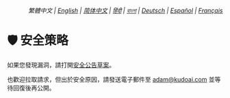 <div align="right">
    <h6>
        <picture>
            <source type="image/svg+xml" media="(prefers-color-scheme: dark)" srcset="https://raw.githubusercontent.com/adamlui/js-utils/main/docs/images/earth-icon/white/icon32.svg">
            <img height=14 src="https://raw.githubusercontent.com/adamlui/js-utils/main/docs/images/earth-icon/black/icon32.svg">
        </picture>
        &nbsp;繁體中文 |
        <a href="../SECURITY.md">English</a> |
        <a href="../zh-cn/SECURITY.md">简体中文</a> |
        <a href="../hi/SECURITY.md">हिंदी</a> |
        <a href="../bn/SECURITY.md">বাংলা</a> |
        <a href="../de/SECURITY.md">Deutsch</a> |
        <a href="../es/SECURITY.md">Español</a> |
        <a href="../fr/SECURITY.md">Français</a>
    </h6>
</div>

# 🛡️ 安全策略

如果您發現漏洞，請打開[安全公告草案](https://github.com/adamlui/js-utils/security/advisories/new)。

也歡迎拉取請求，但出於安全原因，請發送電子郵件至 <adam@kudoai.com> 並等待回復後再公開。
